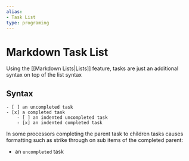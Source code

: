 ```yaml
---
alias:
- Task List
type: programing
---
```

# Markdown Task List

Using the [[Markdown Lists|Lists]] feature, tasks are just an additional syntax on top of the list syntax

## Syntax

```
- [ ] an uncompleted task
- [x] a completed task
    - [ ] an indented uncompleted task
    - [x] an indented completed task    
```

In some processors completing the parent task to children tasks causes formatting such as strike through on sub items of the completed parent:

-   an `uncompleted` task